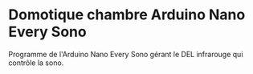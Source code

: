 # Domotique chambre Arduino Nano Every Sono
Programme de l'Arduino Nano Every Sono gérant le DEL infrarouge qui contrôle la sono.
